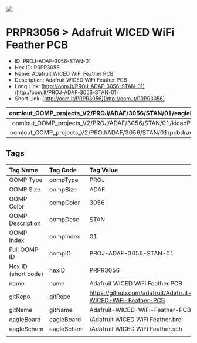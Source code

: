 


  
![][im]
# PRPR3056 > Adafruit WICED WiFi Feather PCB

- ID: PROJ-ADAF-3056-STAN-01
- Hex ID: PRPR3056
- Name: Adafruit WICED WiFi Feather PCB
- Description: Adafruit WICED WiFi Feather PCB
- Long Link: [http://oom.lt/PROJ-ADAF-3056-STAN-01](http://oom.lt/PROJ-ADAF-3056-STAN-01)
- Short Link: [http://oom.lt/PRPR3056](http://oom.lt/PRPR3056)
  

|oomlout_OOMP_projects_V2/PROJ/ADAF/3056/STAN/01/eagleImage.png|oomlout_OOMP_projects_V2/PROJ/ADAF/3056/STAN/01/eagleSchemImage.png|oomlout_OOMP_projects_V2/PROJ/ADAF/3056/STAN/01/kicadPcb3dFront.png|oomlout_OOMP_projects_V2/PROJ/ADAF/3056/STAN/01/kicadPcb3dBack.png|
| :---: | :---: | :---: | :---: |
|oomlout_OOMP_projects_V2/PROJ/ADAF/3056/STAN/01/kicadPcb3d.png|oomlout_OOMP_projects_V2/PROJ/ADAF/3056/STAN/01/bomBack.png|oomlout_OOMP_projects_V2/PROJ/ADAF/3056/STAN/01/bomFront.png|oomlout_OOMP_projects_V2/PROJ/ADAF/3056/STAN/01/pcbdraw.svg|
|oomlout_OOMP_projects_V2/PROJ/ADAF/3056/STAN/01/pcbdrawBack.svg||||

## Tags
  

|Tag Name|Tag Code|Tag Value|
| :--- | :--- | :--- |
|OOMP Type|oompType|PROJ|
|OOMP Size|oompSize|ADAF|
|OOMP Color|oompColor|3056|
|OOMP Description|oompDesc|STAN|
|OOMP Index|oompIndex|01|
|Full OOMP ID|oompID|PROJ-ADAF-3056-STAN-01|
|Hex ID (short code)|hexID|PRPR3056|
|name|name|Adafruit WICED WiFi Feather PCB|
|gitRepo|gitRepo|https://github.com/adafruit/Adafruit-WICED-WiFi-Feather-PCB|
|gitName|gitName|Adafruit-WICED-WiFi-Feather-PCB|
|eagleBoard|eagleBoard|/Adafruit WICED WiFi Feather.brd|
|eagleSchem|eagleSchem|/Adafruit WICED WiFi Feather.sch|
||||



[im]: PROJ/ADAF/3056/STAN/01/kicadPcb3d_450.png
